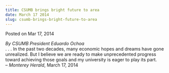 ```yaml
---
title: CSUMB brings bright future to area
date: March 17 2014
slug: csumb-brings-bright-future-to-area
---
```





<span class="date">Posted on Mar 17, 2014    </span>
<p><em>By CSUMB President Eduardo Ochoa</em><br>
. . . In the past two decades, many economic hopes and dreams have
gone unrealized. But I believe we are ready to make unprecedented
progress toward achieving those goals and my university is eager to
play its part.<br>
&#x2013; <em>Monterey Herald</em>, March 17, 2014</br></br></p>





